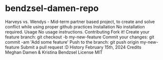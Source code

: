 # bendzsel-damen-repo
Harveys vs. Wendys - 
Mid-term partner based project, to create and solve conflict while using proper github practices
Installation
No installation required.
Usage
No usage instructions.
Contributing
Fork it!
Create your feature branch: git checkout -b my-new-feature
Commit your changes: git commit -am 'Add some feature'
Push to the branch: git push origin my-new-feature
Submit a pull request :D
History
February 15th, 2024
Credits
Meghan Damen & Kristina Bendzsel
License
MIT
